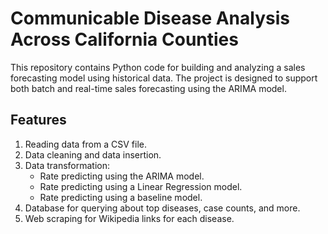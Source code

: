 # Communicable Disease Analysis Across California Counties
This repository contains Python code for building and analyzing a sales forecasting model using historical data. The project is designed to support both batch and real-time sales forecasting using the ARIMA model.
## Features
1. Reading data from a CSV file.
2. Data cleaning and data insertion.
3. Data transformation:
   - Rate predicting using the ARIMA model.
   - Rate predicting using a Linear Regression model.
   - Rate predicting using a baseline model.
4. Database for querying about top diseases, case counts, and more.
5. Web scraping for Wikipedia links for each disease.
